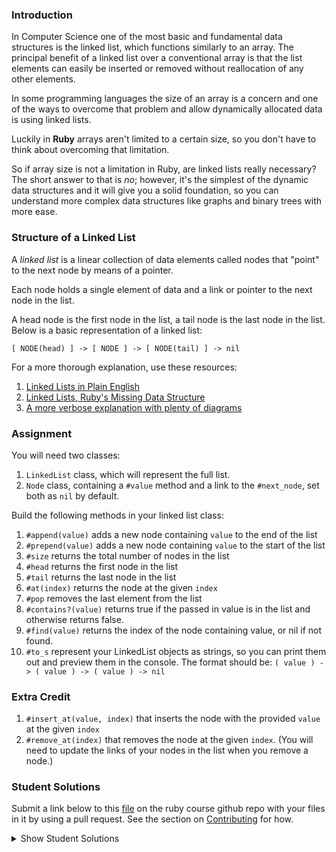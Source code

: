 ### Introduction

In Computer Science one of the most basic and fundamental data structures is the
linked list, which functions similarly to an array. The principal benefit of a linked
list over a conventional array is that the list elements can easily be inserted or
removed without reallocation of any other elements.

In some programming languages the size of an array is a concern and one of the ways
to overcome that problem and allow dynamically allocated data is using linked lists.

Luckily in **Ruby** arrays aren't limited to a certain size, so you don't have to think
about overcoming that limitation.

So if array size is not a limitation in Ruby, are linked lists really necessary?
The short answer to that is _no_; however, it's the simplest of the dynamic data
structures and it will give you a solid foundation, so you can understand more
complex data structures like graphs and binary trees with more ease.

### Structure of a Linked List

A _linked list_ is a linear collection of data elements called nodes that "point"
to the next node by means of a pointer.

Each node holds a single element of data and a link or pointer to the next node in the list.

A head node is the first node in the list, a tail node is the last node in the list. Below is a basic representation of a linked list:

`[ NODE(head) ] -> [ NODE ] -> [ NODE(tail) ] -> nil`

For a more thorough explanation, use these resources:

1.  [Linked Lists in Plain English](https://www.youtube.com/watch?v=oiW79L8VYXk)
2.  [Linked Lists, Ruby's Missing Data Structure](https://www.sitepoint.com/rubys-missing-data-structure/)
3.  [A more verbose explanation with plenty of diagrams](http://www.cs.cmu.edu/~adamchik/15-121/lectures/Linked%20Lists/linked%20lists.html)

### Assignment

<div class="lesson-content__panel" markdown="1">
  You will need two classes:

1. `LinkedList` class, which will represent the full list.
2. `Node` class, containing a `#value` method and a link to the `#next_node`, set both as `nil` by default.

Build the following methods in your linked list class:

1. `#append(value)` adds a new node containing `value` to the end of the list
2. `#prepend(value)` adds a new node containing `value` to the start of the list
3. `#size` returns the total number of nodes in the list
4. `#head` returns the first node in the list
5. `#tail` returns the last node in the list
6. `#at(index)` returns the node at the given `index`
7. `#pop` removes the last element from the list
8. `#contains?(value)` returns true if the passed in value is in the list and otherwise returns false.
9. `#find(value)` returns the index of the node containing value, or nil if not found.
10. `#to_s` represent your LinkedList objects as strings, so you can print them out and preview them in the console.
    The format should be: `( value ) -> ( value ) -> ( value ) -> nil`

### Extra Credit

1. `#insert_at(value, index)` that inserts the node with the provided `value` at the given `index`
2. `#remove_at(index)` that removes the node at the given `index`. (You will need to update the links of your nodes in the list when you remove a node.)
</div>

### Student Solutions

Submit a link below to this [file](https://github.com/TheOdinProject/curriculum/blob/master/ruby_programming/computer_science/project_linked_lists.md) on the ruby course github repo with your files in it by using a pull request. See the section on [Contributing](http://github.com/TheOdinProject/curriculum/blob/master/contributing.md) for how.

<details markdown="block">
  <summary> Show Student Solutions </summary>

- Add your solution below this line!
- [irlgabriel's Solution](https://github.com/irlgabriel/the-odin-project/blob/master/linked-list/linked_list.rb)
- [Kfollen93's Solution](https://github.com/Kfollen93/Linked_Lists/blob/master/linked.rb)
- [tenacious-qi's Solution](https://github.com/Tenacious-Qi/linked_list/blob/master/linked_list.rb)
- [Ichenn's Solution (with extra credit)](https://github.com/Ichenn92/ruby-function/tree/master/linked-lists)
- [andrewjh271's Solution (with extra credit)](https://github.com/andrewjh271/linked_list)
- [threeaces' Solution](https://github.com/threeaces/linked_lists_ruby_TOP/tree/master/lib)  
- [Edd Sansome's Solution (with extra credit](https://github.com/casualc0der/odin-ruby/blob/master/odin_cs/linkedlist.rb)
- [fillingthemoon's Solution (with extra credit)](https://github.com/fillingthemoon/linked-lists)
- [Loumarven's Solution (with extra credit)](https://github.com/loumarven/top_ruby_linked_lists)
- [qazaqpyn's Solution (with extra credit)](https://github.com/qazaqpyn/linkedlistruby)
- [Nick DiPreta's Solution (with extra credit)](https://github.com/NickDiPreta/-linkedlist)
- [Andrew Huntington's Solution (with extra credit)](https://github.com/AndrewHuntington/ruby_projects/tree/master/linked_lists)
- [Andrew Baldwin's Solution](https://github.com/andrewbaldwin44/Ruby_Linked_List/blob/master/bin/linked_list_demo.rb) - [View Demo](https://repl.it/@andrewbaldwin44/RubyLinkedList)
- [Christian's Solution](https://github.com/rueeazy/ruby-exercises/blob/master/linked_list.rb)
- [rryand's Solution (with extra credit)](https://github.com/rryand/ruby_linked_list/tree/master/classes)
- [Saul-Good-Homie's Solution (with XC)](https://github.com/Saul-Good-Homie/ruby-building-blocks/blob/master/linked_list.rb)
- [rlmoser's Solution](https://github.com/rlmoser99/ruby_exercises/tree/master/linked_list)
- [pudu87's Solution](https://github.com/pudu87/linked-lists)
- [Philipp's Solution (with extra credit)](https://github.com/philipp-mcvity/odin-ruby.linked_lists)
- [YesSeri's Solution](https://github.com/YesSeri/linked-list/blob/master/linked-list.rb)
- [Austin Fisher's Solution](https://github.com/Austin2016/linked_list)
- [Lucas Bide's Solution (with extra credit)](https://github.com/Lucas-Bide/linked_list)
- [DalandanJuice's Solution (with extra credit)](https://github.com/DalandanJuice/odin_cs_projects/blob/master/linked_lists/linked_lists.rb)
- [jodokusquack's Solution (with extra credit)](https://github.com/jodokusquack/ruby_linked_list)
- [Olugbade Olalekan's Solution (with extra credit)](https://github.com/gbadesimple/data_structure_linked_list)
- [Bradley's Solution (with extra credit)](https://github.com/spaceincase/odin-project-exercises/tree/master/linked_lists)
- [Billy's Solution (with extra credit)](https://github.com/bcoffin9/project_linked_list)
- [Sher's Solution (with extra credit)](https://github.com/sher-s7/linkedlist)
- [Nasser Abachi's Solution](https://github.com/abachi/theodinproject/tree/master/building-projects/linked-list)
- [Run After's Solution](https://github.com/run-after/curriculum/blob/master/ruby_programming/computer_science/project_linked_lists.md)
- [Robin's Solution](https://github.com/CoolGlasses/linked_list/blob/master/linked_list.rb)
- [Uzay-G's Solution](https://github.com/Uzay-G/ruby_exercises/blob/master/linked_list.rb)
- [Rafe Draper's Solution](https://github.com/rafeDraper/ruby_exercises/tree/master/linked_lists)
- [Nikolas Broman's Solution](https://github.com/nikolasbroman/linked_list)
- [Ian's Solution (with extra credit)](https://github.com/IanMKesler/linked_list)
- [Andrija Jelenkovic's Solution (with extra credit)](https://github.com/Amdrija/ruby-practice)
- [Chris' Solution (with extra credit)](https://github.com/CSalois114/project_linked_list/blob/master/linked_list.rb)
- [Jose Salvador's Solution (with extra credit)](https://github.com/Jsalvadorpp/Ruby-Data-Structures/blob/master/linkedLists.rb)
- [Alain Suarez's Solution (with extra credit)](https://gitlab.com/asuar/ruby-linkedlist)
- [Jay Burbyga's Solution (with extra credit)](https://github.com/Jaybur1/ruby_exercises/blob/master/linked_list/linked_list.rb)
- [JFAldridge's Solution (with extra credit)](https://github.com/JFAldridge/ruby_linked_list)
- [Leonardo Vega's Solution (with extra credit)](https://github.com/leonardovega/ruby_programming/blob/master/computer_science/project_linked_lists.rb)
- [BShowen's Solution (with extra credit)](https://github.com/BShowen/Linked_list_in_Ruby)
- [Arilson Souza Solution](https://github.com/arilsonsouza/the_odin_project/blob/master/ruby/project_linked_lists/linked_list.rb)
- [Vollantre's Solution](https://github.com/vollantre/linked_list/blob/master/linked_list.rb)
- [Braxton Lemmon's Solution](https://github.com/braxtonlemmon/linked_lists)
- [Kevin Vuong's Solution](https://github.com/fffear/linked_lists)
- [Nicolas Espinoza's Solution](https://github.com/nicospz/linked_lists)
- [Rudi Boshoff's Solution](https://github.com/RudiBoshoff/linked-list)
- [Learnsometing's Solution w/extras](https://github.com/learnsometing/TOP-ruby-projects/tree/master/ruby/computer-science/linked-list)
- [Simon Tharby's Solution](https://github.com/jinjagit/linked_list/blob/master/linked.rb)
- [Chris Wegscheid's Solution](https://github.com/cwegscheid08/linked_list)
- [Smetanca52's Solution](https://github.com/Smetanca52/ruby_exercices/blob/master/linked_lists.rb)
- [Stefano Merazzi's Solution (w/ extra)](https://github.com/ste001/ruby-exercises/blob/master/computer_science/linked_lists.rb)
- [Dreniak's Solution](https://github.com/Dreniak/linked_list/blob/master/linkedlist.rb)
- [Mohamed Elattar's Solution](https://github.com/mohamed-elattar/linked-list)
- [brendan tang's Solution](https://github.com/brndntng/linked_list)
- [prw001's Solution](https://github.com/prw001/linked_list)
- [Max Garber's Solution](https://github.com/bubblebooy/miscellaneous-exercises/blob/master/Linked%20List.rb)
- [Malaika (Mic) Solution](https://github.com/malaikaMI/Link_list)
- [Sherman Bowling's Solution](https://github.com/janus0/top_course_work/tree/master/ruby/project_linked_list)
- [Nathan Sherburne's Solution](https://github.com/nathansherburne/ruby_practice/blob/master/data_structures/linked_list.rb)
- [Javier Machin's Solution](https://github.com/Javier-Machin/Linked_list/blob/master/linked_list.rb)
- [Btreim's Solution](https://github.com/btreim/ruby/blob/master/linked_list.rb)
- [0zra's Solution](https://github.com/0zra/linkedlist/blob/master/linkedlist.rb)
- [Demo318's Solution (with extra credit)](https://github.com/Demo318/ruby_linked_lists)
- [mtizim's Solution (with extra credit)](https://github.com/mtizim/odin_projects/blob/master/ruby/linkedlists.rb)
- [Isil Donmez's Solution](https://github.com/isildonmez/linked_lists/blob/master/linked_lists.rb)
- [Bruno Parga's Solution](https://github.com/brunoparga/odinproject/blob/master/Ruby/linkedlist.rb)
- [Jmooree30's Solution](https://github.com/jmooree30/Linked-list.git)
- [Andrew's Solution](https://github.com/andrewr224/Linked-Lists)
- [Jason McKee's Solution](https://github.com/jttmckee/odin-project-ruby/tree/master/LinkedList)
- [Jonathan Yiv's Solution](https://github.com/JonathanYiv/linked_list)
- [Roland Studer's Solution](https://github.com/RolandStuder/odin_project_Solutions/tree/master/linked_lists)
- [justinckim3's Solution](https://github.com/justinckim3/linked_list/blob/master/linked_list.rb)
- [Kasey Z's Solution (with extra credit)](https://github.com/kasey-z/TOP-Solutions/blob/master/linked_lists/linked_lists.rb)
- [thisisned's Solution](https://github.com/thisisned/linked_list/blob/master/linked_list.rb)
- [SadieD's Solution](https://github.com/SadieD/linked_lists)
- [Clayton Sweeten's Solution](https://github.com/cjsweeten101/OdinProjects/tree/master/linked_list)
- [holdercp's Solution](https://github.com/holdercp/linked_lists)
- [Webdev-burd's Solution](https://github.com/webdev-burd/linked_list)
- [Jfonz412's Solution](https://github.com/jfonz412/computer_science/blob/master/linked_lists.rb)
- [xavier Solution (+ extra)](https://github.com/nxdf2015/odin-linked-lists/blob/master/linked_list.rb)
- [Ovsjah Schweinefresser's Solution](https://github.com/Ovsjah/linked_lists)
- [Oleh Sliusar's Solution](https://github.com/OlehSliusar/linked_lists)
- [Nikolay Dyulgerov's Solution](https://github.com/NicolayD/ruby-data-structures/blob/master/linked_list.rb)
- [mindovermiles262's Solution](https://github.com/mindovermiles262/linked-list)
- [theghall's Solution](https://github.com/theghall/linked-list.git)
- [yilmazgunalp's Solution with extra](https://github.com/yilmazgunalp/linked_list)
- [Ayushka's Solution](https://github.com/ayushkamadji/ruby_linked_list/blob/master/lib/LinkedList.rb)
- [ToTenMilan's Solution with extra](https://github.com/ToTenMilan/the_odin_project/tree/master/ruby/linked_list)
- [Raiko's Solution (with extra credit)](https://github.com/Cypher0/linked_lists/blob/master/linked_list.rb)
- [Nicolas Amaya's Solution (with extra)](https://github.com/nicoasp/TOP---Ruby-Linked-Lists)
- [nmac's Solution](https://github.com/nmacawile/LinkedList)
- [John Phelps's Solution (+extra)](https://github.com/jphelps413/odin-ruby/blob/master/linked-lists/linked_list.rb)
- [Jib's Solution (with extra credit)](https://github.com/NuclearMachine/OdinTasks/tree/master/LinkedLists)
- [Stefan (Cyprium)'s Solution](https://github.com/dev-cyprium/linked-lists-ruby/)
- [Cody Loyd's Solution (with tests and extra credit)](https://github.com/codyloyd/linked_list)
- [Miguel Herrera's Solution](https://github.com/migueloherrera/linked-lists)
- [KrakenHH's Solution](https://github.com/KrakenHH/ruby/tree/master/algorithms/linked_list)
- [Shala Qweghen's Solution](https://github.com/ShalaQweghen/linked_list)
- [John Connor's Solution](https://github.com/jacgitcz/linked_list)
- [Earth35's Solution](https://github.com/Earth35/linked-list/blob/master/linked_list.rb)
- [Oscar Y.'s Solution](https://github.com/mysteryihs/ruby_projects/blob/master/linked_list.rb)
- [Amrr Bakry's Solution - with extra credit](https://github.com/Amrrbakry/learning_ruby/blob/master/LinkedList/linked_list.rb)
- [Jean Merlet's Solution](https://github.com/jeanmerlet/ruby_misc/blob/master/data_structures/linked_list.rb)
- [Manu Phatak's HIGH ENERGY Solution](https://github.com/bionikspoon/ruby_linked_list)
- [fugumagu's Solution with extra credit](https://github.com/fugumagu/the_odin_project/tree/master/linked_list)
- [Sasho's Solution /w extra credit](https://github.com/sashoa/the-odin-project/tree/master/project-linked-lists)
- [Austin's Solution with extra credit](https://github.com/CouchofTomato/algorithm/blob/master/linked_list.rb)
- [Jiazhi Guo's Solution (with extra credit)](https://github.com/jerrykuo7727/linked_lists)
- [Dan Hoying's Solution (with extra credit)](https://github.com/danhoying/linked_lists)
- [Chris Chambers' Solution (with extra credit)](https://github.com/chrisgchambers/ruby_exercies/blob/master/linked_list/linked_list.rb)
- [Jorrit Luimers' (Voodoo Woodoo) Solution](https://github.com/voodoowoodoo/ruby_linked_lists)
- [Francisco Carlos's Solution (with extra credit)](https://github.com/fcarlosdev/the_odin_project/tree/master/linked_lists)
- [Loris Aranda's Solution (with extra credit)](https://github.com/LorisProg/ruby-linked_lists)
- [at0micr3d's Solution (with extra credit)](https://github.com/at0micr3d/linked_list)
- [Eric M's Solution (with extra credit)](https://github.com/em77/linked_list)
- [Clint's Solution (extra cred)](https://github.com/tholymap/OdinLinkedList)
- [Dylan's Solution (with extra credit)](https://github.com/resputin/the_odin_project/blob/master/Ruby/linklist/linklist.rb)
- [David Chapman's Solution (with extra credit)](https://github.com/davidchappy/odin_training_projects/tree/master/linked_lists)
- [Leonard Soai-Van Solution](https://github.com/leosoaivan/TOP_compsci)
- [Anthony Vumbaca's Solution (with extra credit)](https://github.com/tvumbaca/linked_lists/blob/master/linked_list.rb)
- [Jerry Gao's tryhard Solution](https://github.com/blackwright/odin/tree/master/ruby_linked_list)
- [Marcus' Solution (with extra credit)](https://github.com/nestcx/odin_comp_sci/blob/master/linked_list.rb)
- [Mateusz Staszczyk's](https://github.com/sleaz0id/LinkedList)
- [Sophia Wu's Solution (with extra credit)](https://github.com/SophiaLWu/project-linked-lists)
- [Samuel Langenfeld's Solution](https://github.com/SamuelLangenfeld/linked_list)
- [Braydon Pacheco's Solution](https://github.com/pacheeko/linked_lists/blob/master/linked_lists.rb)
- [Robert Szabo's Solution](https://github.com/Siker001/the_odin_project_exercises/blob/master/ruby/linked_lists/linked_list.rb)
- [jeff1st's Solution](https://github.com/jeff1st/linked_list)
- [Noah Prescott's Solution](https://github.com/npresco/top/tree/master/linked_list)
- [Cody Buffaloe's Solution](https://github.com/CodyLBuffaloe/Linked_Lists)
- [Daniel Varcas aka d-zer0's Solution](https://github.com/d-zer0/linked_list/blob/master/linked_list.rb)
- [Zach Beaird's Solution (with extra credit)](https://github.com/zbbeaird89/Linked-List)
- [EMuchynski's Solution](https://github.com/EMuchynski/linked_lists)
- [Luján Fernaud's Solution](https://github.com/lujanfernaud/ruby-linked-list)
- [Jason Dancocks' Solution](https://github.com/JasonDancocks/Ruby/tree/master/linkedlists)
- [Anistor86's Solution](https://github.com/anistor86/linked_list)
- [James Redux's Solution](https://github.com/Jamesredux/linked_list)
- [Oliver Curting's Solution (with extra credit)](https://github.com/Curting/linked_lists)
- [Alex's Solution](https://github.com/alexcorremans/linked_list)
- [HSaad's Solution](https://github.com/HSaad/linked-lists)
- [Scott McKell's Solution](https://github.com/zottwickel/linked_list.git)
- [Punnadittr's Solution](https://github.com/punnadittr/linked_list/blob/master/linked_lists.rb)
- [Agon Idrizi's Solution](https://github.com/AgonIdrizi/Recursion/blob/master/linked_list.rb)
- [Areeba's Solution](https://github.com/AREEBAISHTIAQ/LinkedLists/blob/master/linkedlist.rb)
- [dmarkiewicz's Solution](https://github.com/dmarkiewicz/the-odin-project/tree/master/Ruby/Linked-list)
- [Felipe Parreira's Solution](https://github.com/FelipeParreira/TheOdinProject/blob/master/ruby-programming/a-bit-of-CS/linked_lists/linked-list.rb)
- [mojotron's Solution](https://github.com/mojotron/linked-lists/blob/master/linked_list_class.rb)
- [Tommy's Solution](https://github.com/hoangtommy/linkedLists/blob/master/LinkedList.rb)
- [Emil Dimitrov's Solution](https://github.com/imemdm/linked_list)
- [EdwardHeath's Solution (with extra credit)](https://github.com/EdwardHeath/linked_list/tree/master)
- [Leila Alderman's Solution](https://github.com/leila-alderman/TOP_ruby_exercises/tree/master/08_linked_list)
- [Vitaly Osipov's Solution](https://github.com/vi7ali/ruby-practice/tree/master/linked-list)
- [vanny96's Solution](https://github.com/vanny96/linked_lists)
- [JamCry's Solution](https://github.com/jamcry/ruby-advanced-exercises/blob/master/linked_lists.rb)
- [Wesley Wang's Solution (with extra credit)](https://github.com/wesleymellon/linked-list-structure)
- [Alex Krewson's Solution (with extra credit)](https://github.com/alexkrewson/linked_lists)
- [Rey van den Berg's Solution (with extra credit)](https://github.com/Rey810/Linked-List-Data-Structure-)
- [Sergej Jurchenko's Solution (with extra credit)](https://github.com/Sergyurch/linked_list/blob/master/linked_list.rb)
- [Han Josmer's Solution (with extra credit)](https://github.com/HanJosmer/ruby_programming/blob/master/linked_lists/linked_lists.rb)
- [Robert Dunbar's Solution (with extra credit)](https://github.com/RobertDunbar/ruby-linked-list)
- [Ben Fowler's Solution (with extra credit)](https://github.com/benfowler04/ruby-cs/blob/master/linked_list.rb)
- [Bendee48's Solution (with extra credit)](https://github.com/bendee48/Data-Structures/blob/master/linked_lists.rb)
- [Ray Alvarez's Solution (with extra credit)](https://github.com/ray-alvarez/linkedlists)
- [Brett Bonnet's Solution (with extra credit)](https://github.com/Brett-Bonnet/linked_lists)
- [Adriel Bruno's Solution (with extra credit)](https://github.com/AdrielTrigger/Ruby-Linked-List/blob/master/linked_list.rb)
- [Toberoni's Solution (with extra credit)](https://github.com/toberoni/the_odin_project/tree/master/ruby_programming/linked_lists)
- [guacamobley's Solution](https://github.com/guacamobley/linked-list)
- [Robert Suazo's Solution](https://github.com/rsuazo/linked_lists/blob/master/linked_lists.rb)
- [Ranon Martin's Solution (with extra credit)](https://github.com/ranonm/TheOdinProjectExercises/tree/master/linked_list)
- [unheavenlycreature's Solution (with extra credit)](https://github.com/unheavenlycreature/linkedlist)
- [hyperturing's Solution (with extra credit)](https://github.com/hyperturing/linked-list)
- [Rob Dulabon's Solution](https://github.com/RDulabon/linked_list)
- [Timework's Solution (with extra credit)](https://github.com/Timework/linkedList/blob/master/list.rb)
- [Cinthia's Solution (with extra credit)](https://github.com/cinthiagodoi/linked-lists)
- [Matt M's Solution (with extra credit)](https://github.com/MattMiller1989/Linked-List)
- [Michael K's Solution](https://github.com/a0x77ry/odin/tree/master/ruby-exercises/linked_list)
- [Cameron St. Amant's Solution](https://github.com/CameronStAmant/The_Odin_Project/blob/master/Ruby_projects/Linked_lists/LinkedList.rb)
- [Kenneth Holston's Solution](https://github.com/kholston/linked_list)
- [AnsellMaximilian's Solution (with extra credit)](https://github.com/AnsellMaximilian/OOP-Ruby/blob/master/linked_list.rb)
- [fussykyloren's Solution (with extra credit)](https://github.com/fussykyloren/ruby-linked-list)
- [ttzv's Solution (with extra credit)](https://github.com/ttzv-training-repos/ruby_cs_projects)
- [Rémi Borfigat’s Solution](https://github.com/remiborfigat/linked_lists)
- [Sandy's Solution (with extra credit)](https://github.com/kuosandys/top-ruby-assignments/blob/master/linked_lists.rb)
  </details>
